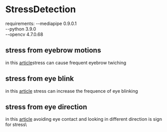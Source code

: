 # StressDetection
requirements:
--mediapipe 0.9.0.1\
--python 3.9.0\
--opencv 4.7.0.68
## stress from eyebrow motions
in this [article](https://www.medicalnewstoday.com/articles/321191#:~:text=Eyebrow%20twitching%20can%20be%20caused,eyebrow%20moves%20or%20spasms%20involuntarily.)stress can cause frequent eyebrow twiching 
## stress from eye blink
in this [article](https://www.healthline.com/health/eye-health/eye-blinking#:~:text=When%20you%20are%20under%20stress,stress) stress can increase the frequence of eye blinking
## stress from eye direction
in this [article](https://ieeexplore.ieee.org/document/8554715) avoiding eye contact and looking in different direction is sign for stress\

